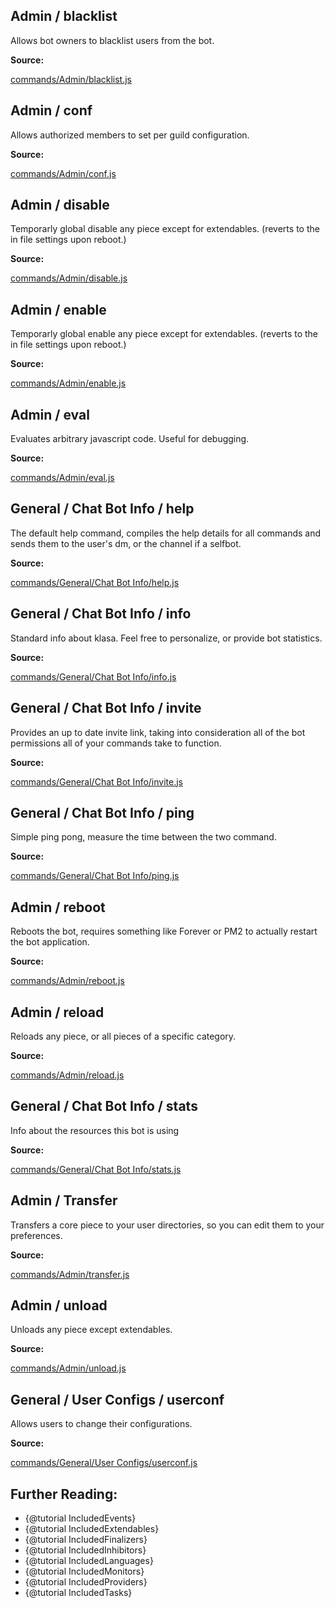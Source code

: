 ## Admin / blacklist

Allows bot owners to blacklist users from the bot.

**Source:**

[commands/Admin/blacklist.js](https://github.com/dirigeants/klasa/blob/master/src/commands/Admin/blacklist.js)

## Admin / conf

Allows authorized members to set per guild configuration.

**Source:**

[commands/Admin/conf.js](https://github.com/dirigeants/klasa/blob/master/src/commands/Admin/conf.js)

## Admin / disable

Temporarly global disable any piece except for extendables. (reverts to the in file settings upon reboot.)

**Source:**

[commands/Admin/disable.js](https://github.com/dirigeants/klasa/blob/master/src/commands/Admin/disable.js)

## Admin / enable

Temporarly global enable any piece except for extendables. (reverts to the in file settings upon reboot.)

**Source:**

[commands/Admin/enable.js](https://github.com/dirigeants/klasa/blob/master/src/commands/Admin/enable.js)

## Admin / eval

Evaluates arbitrary javascript code. Useful for debugging.

**Source:**

[commands/Admin/eval.js](https://github.com/dirigeants/klasa/blob/master/src/commands/Admin/eval.js)

## General / Chat Bot Info / help

The default help command, compiles the help details for all commands and sends them to the user's dm, or the channel if a selfbot.

**Source:**

[commands/General/Chat Bot Info/help.js](https://github.com/dirigeants/klasa/blob/master/src/commands/General/Chat%20Bot%20Info/help.js)

## General / Chat Bot Info / info

Standard info about klasa. Feel free to personalize, or provide bot statistics.

**Source:**

[commands/General/Chat Bot Info/info.js](https://github.com/dirigeants/klasa/blob/master/src/commands/General/Chat%20Bot%20Info/info.js)

## General / Chat Bot Info / invite

Provides an up to date invite link, taking into consideration all of the bot permissions all of your commands take to function.

**Source:**

[commands/General/Chat Bot Info/invite.js](https://github.com/dirigeants/klasa/blob/master/src/commands/General/Chat%20Bot%20Info/invite.js)

## General / Chat Bot Info / ping

Simple ping pong, measure the time between the two command.

**Source:**

[commands/General/Chat Bot Info/ping.js](https://github.com/dirigeants/klasa/blob/master/src/commands/General/Chat%20Bot%20Info/ping.js)

## Admin / reboot

Reboots the bot, requires something like Forever or PM2 to actually restart the bot application.

**Source:**

[commands/Admin/reboot.js](https://github.com/dirigeants/klasa/blob/master/src/commands/Admin/reboot.js)

## Admin / reload

Reloads any piece, or all pieces of a specific category.

**Source:**

[commands/Admin/reload.js](https://github.com/dirigeants/klasa/blob/master/src/commands/Admin/reload.js)

## General / Chat Bot Info / stats

Info about the resources this bot is using

**Source:**

[commands/General/Chat Bot Info/stats.js](https://github.com/dirigeants/klasa/blob/master/src/commands/General/Chat%20Bot%20Info/stats.js)

## Admin / Transfer

Transfers a core piece to your user directories, so you can edit them to your preferences.

**Source:**

[commands/Admin/transfer.js](https://github.com/dirigeants/klasa/blob/master/src/commands/Admin/transfer.js)

## Admin / unload

Unloads any piece except extendables.

**Source:**

[commands/Admin/unload.js](https://github.com/dirigeants/klasa/blob/master/src/commands/Admin/unload.js)

## General / User Configs / userconf

Allows users to change their configurations.

**Source:**

[commands/General/User Configs/userconf.js](https://github.com/dirigeants/klasa/blob/master/src/commands/General/User%20Configs/userconf.js)

## Further Reading:

- {@tutorial IncludedEvents}
- {@tutorial IncludedExtendables}
- {@tutorial IncludedFinalizers}
- {@tutorial IncludedInhibitors}
- {@tutorial IncludedLanguages}
- {@tutorial IncludedMonitors}
- {@tutorial IncludedProviders}
- {@tutorial IncludedTasks}
